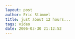 ```yaml
---
layout: post
author: Eric Stimmel
title: just about 12 hours...
tags: video
date: 2006-03-30 21:12:52
--- 
```



<object width="425" height="350"><param name="movie" value="http://www.youtube.com/v/x3hHIb5m_mA"></param><embed src="http://www.youtube.com/v/x3hHIb5m_mA" type="application/x-shockwave-flash" width="425" height="350"></embed></object>

